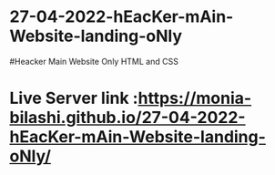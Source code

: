 # 27-04-2022-hEacKer-mAin-Website-landing-oNly
#Heacker Main Website Only HTML and CSS
# Live Server link :https://monia-bilashi.github.io/27-04-2022-hEacKer-mAin-Website-landing-oNly/
